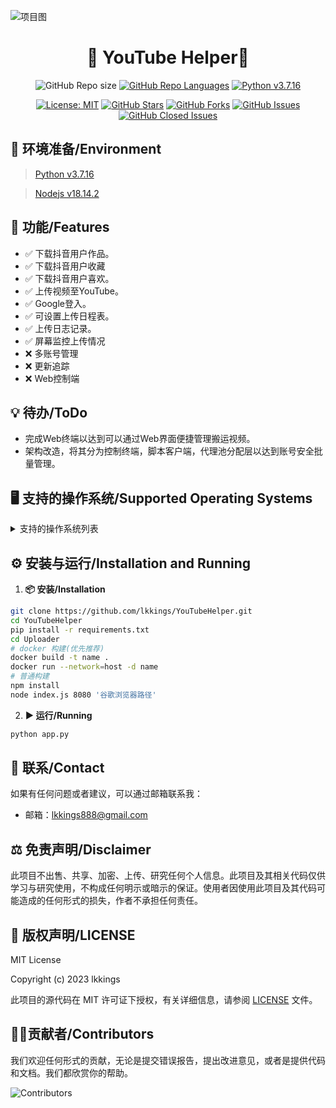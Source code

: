 
![项目图]()

<h1 align="center">🎉 YouTube Helper🎉</h1>
<div align="center">

![GitHub Repo size](https://img.shields.io/github/repo-size/lkkings/YouTubeHelper?style=for-the-badge&color=3cb371)
[![GitHub Repo Languages](https://img.shields.io/github/languages/top/lkkings/YouTubeHelper?style=for-the-badge)](https://github.com/BeyondDimension/SteamTools/search?l=c%23)
[![Python v3.7.16](https://img.shields.io/badge/python-v3.7.16-orange?style=for-the-badge)](https://github.com/lkkings/YouTubeHelper.git)

[![License: MIT](https://img.shields.io/badge/License-MIT-yellow.svg)](https://opensource.org/licenses/MIT)
[![GitHub Stars](https://img.shields.io/github/stars/lkkings/YouTubeHelper?style=social)](https://github.com/lkkings/YouTubeHelper.git)
[![GitHub Forks](https://img.shields.io/github/forks/lkkings/YouTubeHelper?style=social)](https://github.com/lkkings/YouTubeHelper.git)
[![GitHub Issues](https://img.shields.io/github/issues/lkkings/YouTubeHelper?style=social)](https://github.com/lkkings/YouTubeHelper.git)
[![GitHub Closed Issues](https://img.shields.io/github/issues-closed/lkkings/YouTubeHelper?style=social)](https://github.com/lkkings/YouTubeHelper.git)


</div>


## 🚀 环境准备/Environment

> [Python v3.7.16](https://www.python.org/ftp/python/3.7.16)


> [Nodejs v18.14.2](https://nodejs.org/dist/v18.14.2/)

## 🧰 功能/Features
- ✅ 下载抖音用户作品。
- ✅ 下载抖音用户收藏
- ✅ 下载抖音用户喜欢。
- ✅ 上传视频至YouTube。
- ✅ Google登入。
- ✅ 可设置上传日程表。
- ✅ 上传日志记录。
- ✅ 屏幕监控上传情况
- ❌ 多账号管理
- ❌ 更新追踪
- ❌ Web控制端



## 💡 待办/ToDo

- 完成Web终端以达到可以通过Web界面便捷管理搬运视频。
- 架构改造，将其分为控制终端，脚本客户端，代理池分配层以达到账号安全批量管理。

## 🖥 支持的操作系统/Supported Operating Systems

<details>
<summary> 支持的操作系统列表 </summary>

- Windows 11
- Windows 10 或更高版本
- Ubuntu 20.04 LTS 或更高版本
- Debian 10 或更高版本
- CentOS 7 或更高版本

  其它均未测试
</details>

## ⚙️ 安装与运行/Installation and Running

1. **📦 安装/Installation**


```bash
git clone https://github.com/lkkings/YouTubeHelper.git
cd YouTubeHelper
pip install -r requirements.txt
cd Uploader
# docker 构建(优先推荐)
docker build -t name .
docker run --network=host -d name
# 普通构建
npm install
node index.js 8080 '谷歌浏览器路径'
```

2. **▶️ 运行/Running**

```bash
python app.py
```



## 📧 联系/Contact

如果有任何问题或者建议，可以通过邮箱联系我：

- 邮箱：[lkkings888@gmail.com](mailto:lkkings888@gmail.com)



## ⚖️ 免责声明/Disclaimer

此项目不出售、共享、加密、上传、研究任何个人信息。此项目及其相关代码仅供学习与研究使用，不构成任何明示或暗示的保证。使用者因使用此项目及其代码可能造成的任何形式的损失，作者不承担任何责任。


## 📜 版权声明/LICENSE

MIT License

Copyright (c) 2023 lkkings

此项目的源代码在 MIT 许可证下授权，有关详细信息，请参阅 [LICENSE](LICENSE) 文件。



## 👨‍💻贡献者/Contributors

我们欢迎任何形式的贡献，无论是提交错误报告，提出改进意见，或者是提供代码和文档。我们都欣赏你的帮助。

![Contributors](https://contributors-img.web.app/image?repo=lkkings/YouTubeHelper)
